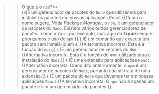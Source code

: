 >>O que é o `npm`?<<  
(x)É um gerenciador de pacotes do `Node` que utilizamos para instalar os pacotes em nossas aplicações React.{{Como o nome sugere, *Node Package Manager*, o `npm`, é um gerenciador de pacotes do `Node`. Existem vários outros gerenciadores de pacotes, como o `Yarn`, por exemplo, mas aqui na **Trybe** sempre priorizamos o uso do `npm`.}}
( )É um comando que executa um pacote sem instalá-lo em si.{{Alternativa incorreta. Esta é a função do `npx`.}}
( )É um gerenciador de versões do `Node`.{{Alternativa incorreta. Esta é a função do `nvm`, utilizado para a instalação do `Node`.}}
( )É uma extensão para aplicações `React`.{{Alternativa incorreta. Como dito anteriormente, o `npm` é um gerenciador de pacotes do `Node`, portanto não se trata de uma extensão.}}
( )É um pacote do `Node` que devemos ter em nossas aplicações `React`.{{Alternativa incorreta. O `npm` não é apenas um pacote e sim um gerenciador de pacotes.}}
